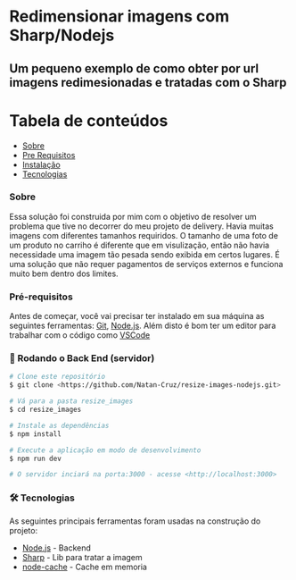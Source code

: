 # Redimensionar imagens com Sharp/Nodejs
## Um pequeno exemplo de como obter por url imagens redimesionadas e tratadas com o Sharp
Tabela de conteúdos
=================
   * [Sobre](#sobre)
   * [Pre Requisitos](#pre-requisitos)
   * [Instalação](#instalacao)
   * [Tecnologias](#tecnologias)
  
### Sobre
Essa solução foi construida por mim com o objetivo de resolver um problema que tive no decorrer do meu projeto de delivery. Havia muitas imagens com diferentes tamanhos requiridos.
O tamanho de uma foto de um produto no carriho é diferente que em visulização, então não havia necessidade uma imagem tão pesada sendo exibida em certos lugares.
É uma solução que não requer pagamentos de serviços externos e funciona muito bem dentro dos limites.


### Pré-requisitos

Antes de começar, você vai precisar ter instalado em sua máquina as seguintes ferramentas:
[Git](https://git-scm.com), [Node.js](https://nodejs.org/en/). 
Além disto é bom ter um editor para trabalhar com o código como [VSCode](https://code.visualstudio.com/)

### 🎲 Rodando o Back End (servidor)

```bash
# Clone este repositório
$ git clone <https://github.com/Natan-Cruz/resize-images-nodejs.git>

# Vá para a pasta resize_images
$ cd resize_images

# Instale as dependências
$ npm install

# Execute a aplicação em modo de desenvolvimento
$ npm run dev

# O servidor inciará na porta:3000 - acesse <http://localhost:3000>
```

### 🛠 Tecnologias

As seguintes principais ferramentas foram usadas na construção do projeto:
- [Node.js](https://nodejs.org/en/) - Backend
- [Sharp](https://sharp.pixelplumbing.com/) - Lib para tratar a imagem
- [node-cache](https://www.npmjs.com/package/node-cache) - Cache em memoria